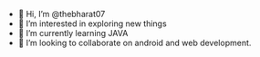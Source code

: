 - 👋 Hi, I’m @thebharat07
- 👀 I’m interested in exploring new things
- 🌱 I’m currently learning JAVA
- 💞️ I’m looking to collaborate on android and web development.
  

<!---
thebharat07/thebharat07 is a ✨ special ✨ repository because its `README.md` (this file) appears on your GitHub profile.
You can click the Preview link to take a look at your changes.
--->
